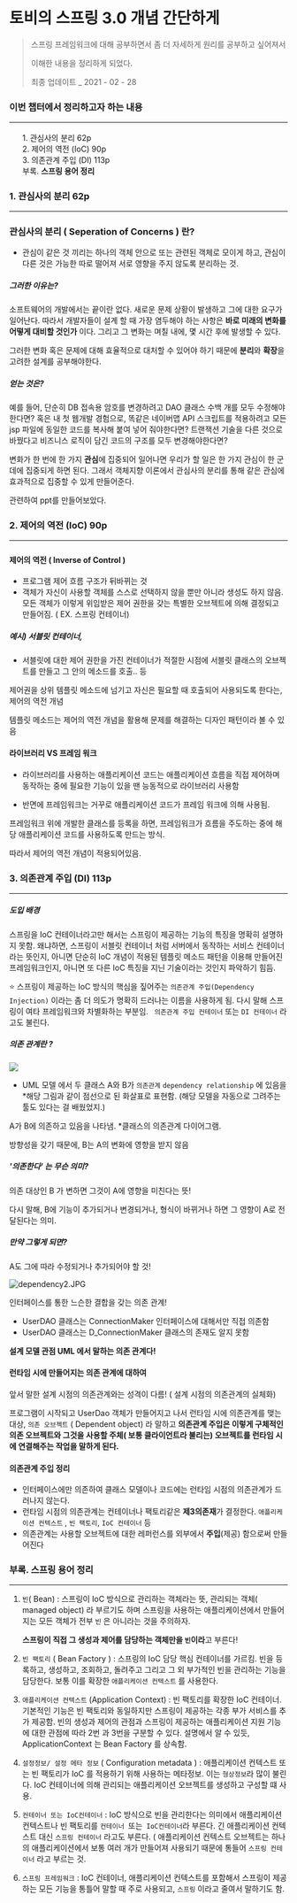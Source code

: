 

# 토비의 스프링 3.0 개념 간단하게

> 스프링 프레임워크에 대해 공부하면서 좀 더 자세하게 원리를 공부하고 싶어져서 
>
> 이해한 내용을 정리하게 되었다. 
>
> 최종 업데이트 _ 2021 - 02 - 28



<h3>
    이번 챕터에서 정리하고자 하는 내용<hr>
</h3>
<ul style="list-style:none;">
    <li><a href="#sec_target1" style="text-decoration:none;">1. 관심사의 분리 62p </a></li>
    <li><a href="#sec_target2" style="text-decoration:none;">2. 제어의 역전 (IoC) 90p</a></li>
    <li><a href="#sec_target3" style="text-decoration:none;">3. 의존관계 주입 (DI) 113p </a></li>
    <li><a href="#sec_target5" style="text-decoration:none;">부록. <b>스프링 용어 정리</b></b></a></li></ul>




<div class="sec1">
    <a name="sec_target1"></a>
	<h3>1. 관심사의 분리 62p</h3>
    <hr>
</div>




### 관심사의 분리 ( Seperation of Concerns ) 란? 

- 관심이 같은 것 끼리는 하나의 객체 안으로 또는 관련된 객체로 모이게 하고, 관심이 다른 것은 가능한 따로 떨어져 서로 영향을 주지 않도록 분리하는 것.



##### 그러한 이유는?

  소프트웨어의 개발에서는 끝이란 없다. 새로운 문제 상황이 발생하고 그에 대한 요구가 일어난다. 따라서 개발자들이 설계 할 때 가장 염두해야 하는 사항은 **바로 미래의 변화를 어떻게 대비할 것인가** 이다.  그리고 그 변화는 며칠 내에, 몇 시간 후에 발생할 수 있다.

  그러한 변화 혹은 문제에 대해 효율적으로 대처할 수 있어야 하기 때문에 **분리**와 **확장**을 고려한 설계를 공부해야한다. 

#####  얻는 것은?

  예를 들어, 단순히 DB 접속용 암호를 변경하려고 DAO 클래스 수백 개를 모두 수정해야한다면? 혹은 내 첫 웹개발 경험으로, 똑같은 네이버맵 API 스크립트를 적용하려고 모든 jsp 파일에 동일한 코드를 복사해 붙여 넣어 줘야한다면? 트랜잭션 기술을 다른 것으로 바꿨다고 비즈니스 로직이 담긴 코드의 구조를 모두 변경해야한다면? 

  변화가 한 번에 한 가지 **관심**에 집중되어 일어나면 우리가 할 일은 한 가지 관심이 한 군데에 집중되게 하면 된다.  그래서 객체지향 이론에서 관심사의 분리를 통해 같은 관심에 효과적으로 집중할 수 있게 만들어준다. 



관련하여 ppt를 만들어보았다.



<div class="sec2">
    <a name="sec_target2"></a>
	<h3>2. 제어의 역전 (IoC) 90p</h3>
    <hr>
</div>

##### 

#### 제어의 역전 ( Inverse of Control )

- 프로그램 제어 흐름 구조가 뒤바뀌는 것
- 객체가 자신이 사용할 객체를 스스로 선택하지 않을 뿐만 아니라 생성도 하지 않음. 모든 객체가 이렇게 위임받은 제어 권한을 갖는 특별한 오브젝트에 의해 결정되고 만들어짐. ( EX. 스프링 컨테이너)



##### 예시) 서블릿 컨테이너, 

- 서블릿에 대한 제어 권한을 가진 컨테이너가 적절한 시점에 서블릿 클래스의 오브젝트를 만들고 그 안의 메소드를 호출.. 등



제어권을 상위 템플릿 메소드에 넘기고 자신은 필요할 때 호출되어 사용되도록 한다는, 제어의 역전 개념

템플릿 메소드는 제어의 역전 개념을 활용해 문제를 해결하는 디자인 패턴이라 볼 수 있음



#### 라이브러리 VS 프레임 워크

- 라이브러리를 사용하는 애플리케이션 코드는 애플리케이션 흐름을 직접 제어하며 동작하는 중에 필요한 기능이 있을 땐 능동적으로 라이브러리 사용함

- 반면에 프레임워크는 거꾸로 애플리케이션 코드가 프레임 워크에 의해 사용됨.

프레임워크 위에 개발한 클래스를 등록을 하면, 프레임워크가 흐름을 주도하는 중에 해당 애플리케이션 코드를 사용하도록 만드는 방식. 

따라서 제어의 역전 개념이 적용되어있음.







<div class="sec3">
    <a name="sec_target3"></a>
	<h3>3. 의존관계 주입 (DI) 113p</h3>
    <hr>
</div>



#####  도입 배경 

스프링을 IoC 컨테이너라고만 해서는 스프링이 제공하는 기능의 특징을 명확히 설명하지 못함. 왜냐하면, 스프링이 서블릿 컨테이너 처럼 서버에서 동작하는 서비스 컨테이너라는 뜻인지, 아니면 단순히 IoC 개념이 적용된 템플릿 메소드 패턴을 이용해 만들어진 프레임워크인지, 아니면 또 다른 IoC 특징을 지닌 기술이라는 것인지 파악하기 힘듬. 

:star: 스프링이 제공하는 IoC 방식의 핵심을 짚어주는 `의존관계 주입(Dependency Injection)` 이라는 좀 더 의도가 명확히 드러나는 이름을 사용하게 됨.  다시 말해 스프링이 여타 프레임워크와 차별화하는 부분임. ` 의존관계 주입 컨테이너` 또는 `DI 컨테이너` 라고도 불린다.



##### 의존 관계란 ? 

![](https://github.com/junhochoi-git/springboot_tutorial_1/blob/master/docs/toby/illustration/dependency.JPG?raw=true)

- UML 모델 에서 두 클래스 A와 B가 `의존관계` `dependency relationship` 에 있음을 *해당 그림과 같이 점선으로 된 화살표로 표현함. (해당 모델을 자동으로 그려주는 툴도 있다는 걸 배웠었지.)

A가 B에 의존하고 있음을 나타냄.  *클래스의 의존관계 다이어그램.

방향성을 갖기 때문에, B는 A의 변화에 영향을 받지 않음



##### '의존한다' 는 무슨 의미?

의존 대상인 B 가 변하면 그것이 A에 영향을 미친다는 뜻!

다시 말해, B에 기능이 추가되거나 변경되거나, 형식이 바뀌거나 하면 그 영향이 A로 전달된다는 의미.



##### 만약 그렇게 되면? 

A도 그에 따라 수정되거나 추가되어야 할 것!



![dependency2.JPG](https://github.com/junhochoi-git/springboot_tutorial_1/blob/master/docs/toby/illustration/dependency2.JPG?raw=true)

인터페이스를 통한 느슨한 결합을 갖는 의존 관계!

- UserDAO 클래스는 ConnectionMaker 인터페이스에 대해서만 직접 의존함
- UserDAO 클래스는 D_ConnectionMaker 클래스의 존재도 알지 못함

**설계 모델 관점 UML 에서 말하는 의존 관계다!**



#### 런타임 시에 만들어지는 의존 관계에 대하여

앞서 말한 설계 시점의 의존관계와는 성격이 다름! ( 설계 시점의 의존관계의 실체화) 

프로그램이 시작되고 UserDao 객체가 만들어지고 나서 런타임 시에 의존관계를 맺는 대상, `의존 오브젝트` ( Dependent object) 라 말하고 **의존관계 주입은 이렇게 구체적인 의존 오브젝트와 그것을 사용할 주체( 보통 클라이언트라 불리는) 오브젝트를 런타임 시에 연결해주는 작업을 말하게 된다.**



#### 의존관계 주입 정리 

- 인터페이스에만 의존하여 클래스 모델이나 코드에는 런타임 시점의 의존관계가 드러나지 않는다. 
- 런타임 시점의 의존관계는 컨테이너나 팩토리같은 **제3의존재**가 결정한다. `애플리케이션 컨텍스트` , `빈 팩토리`, `IoC 컨테이너` 등 
- 의존관계는 사용할 오브젝트에 대한 레퍼런스를 외부에서 **주입**(제공) 함으로써 만들어진다





<div class="sec5">
    <a name="sec_target5"></a>
	<h3>부록. 스프링 용어 정리</h3>
    <hr>
</div>

1. `빈`( Bean) : 스프링이 IoC 방식으로 관리하는 객체라는 뜻, 관리되는 객체( managed object) 라 부르기도 하며 스프링을 사용하는 애플리케이션에서 만들어지는 모든 객체가 전부 `빈` 은 아니라는 것을 주의하자.

   **스프링이 직접 그 생성과 제어를 담당하는 객체만을 `빈`이라**고 부른다!



2. `빈 팩토리` ( Bean Factory ) : 스프링의 IoC 담당 핵심 컨테이너를 가르킴. 빈을 등록하고, 생성하고, 조회하고, 돌려주고 그리고 그 외 부가적인 빈을 관리하는 기능을 담당한다. 보통 이를 확장한 `애플리케이션 컨텍스트` 를 사용한다.



3. `애플리케이션 컨텍스트` (Application Context) : 빈 팩토리를 확장한 IoC 컨테이너.  기본적인 기능은 빈 팩토리와 동일하지만 스프링이 제공하는 각종 부가 서비스를 추가 제공함. 빈의 생성과 제어의 관점과 스프링이 제공하는 애플리케이션 지원 기능에 대한 관점에 따라 2번 과 3번을 구분할 수 있다. 설명에서 알 수 있듯, ApplicationContext 는 Bean Factory 를 상속함.



4. `설정정보/ 설정 메타 정보` ( Configuration metadata ) : 애플리케이션 컨텍스트 또는 빈 팩토리가 IoC 를 적용하기 위해 사용하는 메타정보. 이는 `형상정보`라 많이 불린다. IoC 컨테이너에 의해 관리되는 애플리케이션 오브젝트를 생성하고 구성할 떄 사용. 



5. `컨테이너 또는 IoC컨테이너` : IoC 방식으로 빈을 관리한다는 의미에서 애플리케이션 컨텍스트나 빈 팩토리를  `컨테이너 `또는` IoC컨테이너`라 부른다. 긴 애플리케이션 컨텍스트 대신 `스프링 컨테이너` 라고도 부른다. ( 애플리케이션 컨텍스트 오브젝트는 하나의 애플리케이션에서 보통 여러 개가 만들어져 사용되기 때문에 통들어 `스프링 컨테이너` 라고 부르는 것.



6. `스프링 프레임워크` : IoC 컨테이너, 애플리케이션 컨텍스트를 포함해서 스프링이 제공하는 모든 기능을 통틀어 말할 때 주로 사용되고, `스프링` 이라고 줄여서 말하기도 함. 

 
